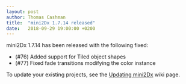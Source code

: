 ```yaml
---
layout: post
author: Thomas Cashman
title:  "mini2Dx 1.7.14 released"
date:   2018-09-29 19:00:00 +0200
---
```


mini2Dx 1.7.14 has been released with the following fixed:

 * (#76) Added support for Tiled object shapes
 * (#77) Fixed fade transitions modifying the color instance

To update your existing projects, see the [Updating mini2Dx](https://github.com/mini2Dx/mini2Dx/wiki/Updating-mini2Dx) wiki page.